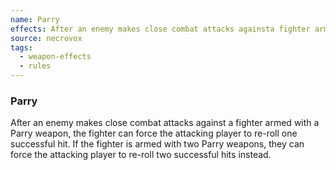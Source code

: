 ```yaml
---
name: Parry
effects: After an enemy makes close combat attacks againsta fighter armed with a Parry weapon, the fighter canforce the attacking player to re-roll one successful hit.If the fighter is armed with two Parry weapons, theycan force the attacking player to re-roll two successfulhits instead.
source: necrovox
tags:
  - weapon-effects
  - rules
---
```

### Parry

After an enemy makes close combat attacks against
a fighter armed with a Parry weapon, the fighter can
force the attacking player to re-roll one successful hit.
If the fighter is armed with two Parry weapons, they
can force the attacking player to re-roll two successful
hits instead.